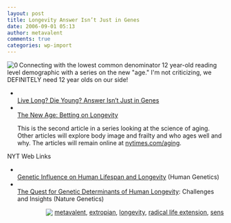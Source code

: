 ```yaml
---
layout: post
title: Longevity Answer Isn’t Just in Genes
date: 2006-09-01 05:13
author: metavalent
comments: true
categories: wp-import
---
```

<!--Lead Photo --><a href="http://www.nytimes.com/2006/08/31/health/31age.html"><img src="http://metavalent.info/images/nyt.logo.153x23.gif" align="left" border="0" alt="0" /></a><!-- Commentary -->Connecting with the lowest common denominator 12 year-old reading level demographic with a series on the new "age." I'm not criticizing, we DEFINITELY need 12 year olds on our side!
<ul><li></li><a href="http://www.nytimes.com/2006/08/31/health/31age.html?ex=1314676800&amp;en=085f572cc0fe23aa&amp;ei=5088&amp;partner=rssnyt&amp;emc=rss">Live Long? Die Young? Answer Isn’t Just in Genes</a>
<li></li><a href="http://www.nytimes.com/aging">The New Age: Betting on Longevity</a>

This is the second article in a series looking at the science of aging. Other articles will explore body image and frailty and who ages well and why. The articles will remain online at <a href="http://www.nytimes.com/aging">nytimes.com/aging</a>.
</ul>NYT Web Links
<ul><li></li><a href="http://www.springerlink.com/content/c33t00111p744u51/?p=a65fe7f4f025421fa07936f5b53d63f2&amp;pi=1">Genetic Influence on Human Lifespan and Longevity</a> (Human Genetics)
<li></li><a href="http://www.nature.com/nrg/journal/v7/n6/abs/nrg1871.html">The Quest for Genetic Determinants of Human Longevity</a>: Challenges and Insights (Nature Genetics)</ul><!-- Tags --><div align="right">

<img src="http://metavalent.info/images/technorati.bug.10x10.jpg" align="absbottom" border="0"/> <a href="http://technorati.com/tag/metavalent" rel="tag">metavalent</a>, <a href="http://technorati.com/tag/extropian" rel="tag">extropian</a>, <a href="http://technorati.com/tag/longevity" rel="tag">longevity</a>, <a href="http://technorati.com/tag/radical+life+extension" rel="tag">radical life extension</a>, <a href="http://technorati.com/tag/sens" rel="tag">sens</a>
</div><!-- //End Tags -->
